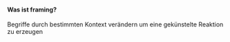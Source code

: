 #### Was ist framing?
Begriffe durch bestimmten Kontext verändern um eine gekünstelte Reaktion zu erzeugen